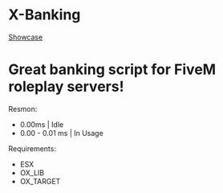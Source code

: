 # X-Banking
[Showcase](https://youtu.be/5s8_el_q6c4)


# Great banking script for FiveM roleplay servers!

Resmon:
 - 0.00ms | Idle
 - 0.00 - 0.01 ms | In Usage

Requirements:
* ESX
* OX_LIB
* OX_TARGET
